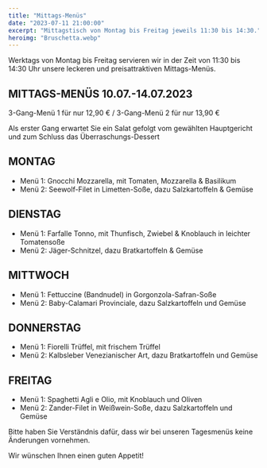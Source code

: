 ```yaml
---
title: "Mittags-Menüs"
date: "2023-07-11 21:00:00"
excerpt: "Mittagstisch von Montag bis Freitag jeweils 11:30 bis 14:30."
heroimg: "Bruschetta.webp"
---
```



Werktags von Montag bis Freitag servieren wir in der Zeit von 11:30 bis 14:30 Uhr unsere leckeren und preisattraktiven Mittags-Menüs.

## MITTAGS-MENÜS 10.07.-14.07.2023
3-Gang-Menü 1 für nur 12,90 € / 3-Gang-Menü 2 für nur 13,90 €

Als erster Gang erwartet Sie ein Salat gefolgt vom gewählten
Hauptgericht und zum Schluss das Überraschungs-Dessert

## MONTAG
- Menü 1: Gnocchi Mozzarella, mit Tomaten, Mozzarella & Basilikum
- Menü 2: Seewolf-Filet in Limetten-Soße, dazu Salzkartoffeln & Gemüse

## DIENSTAG
- Menü 1: Farfalle Tonno, mit Thunfisch, Zwiebel & Knoblauch in leichter Tomatensoße
- Menü 2: Jäger-Schnitzel, dazu Bratkartoffeln & Gemüse

## MITTWOCH
- Menü 1: Fettuccine (Bandnudel) in Gorgonzola-Safran-Soße
- Menü 2: Baby-Calamari Provinciale, dazu Salzkartoffeln und Gemüse

## DONNERSTAG
- Menü 1: Fiorelli Trüffel, mit frischem Trüffel
- Menü 2: Kalbsleber Venezianischer Art, dazu Bratkartoffeln und Gemüse

## FREITAG
- Menü 1: Spaghetti Agli e Olio, mit Knoblauch und Oliven
- Menü 2: Zander-Filet in Weißwein-Soße, dazu Salzkartoffeln und Gemüse

Bitte haben Sie Verständnis dafür, dass wir bei unseren Tagesmenüs keine Änderungen vornehmen.

Wir wünschen Ihnen einen guten Appetit!




